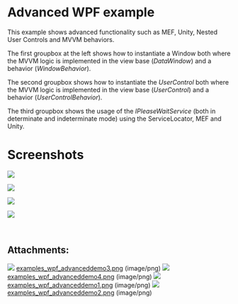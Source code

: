 # Advanced WPF example

This example shows advanced functionality such as MEF, Unity, Nested User Controls and MVVM behaviors.

The first groupbox at the left shows how to instantiate a Window both where the MVVM logic is implemented in the view base (*DataWindow*) and a behavior (*WindowBehavior*).

The second groupbox shows how to instantiate the *UserControl* both where the MVVM logic is implemented in the view base (*UserControl*) and a behavior (*UserControlBehavior*).

The third groupbox shows the usage of the *IPleaseWaitService* (both in determinate and indeterminate mode) using the ServiceLocator, MEF and Unity.

# Screenshots

![](attachments/2359339/2621477.png)

![](attachments/2359339/2621478.png)

![](attachments/2359339/2621475.png)

![](attachments/2359339/2621476.png)

 

## Attachments:

![](images/icons/bullet_blue.gif) [examples\_wpf\_advanceddemo3.png](attachments/2359339/2621475.png) (image/png)
 ![](images/icons/bullet_blue.gif) [examples\_wpf\_advanceddemo4.png](attachments/2359339/2621476.png) (image/png)
 ![](images/icons/bullet_blue.gif) [examples\_wpf\_advanceddemo1.png](attachments/2359339/2621477.png) (image/png)
 ![](images/icons/bullet_blue.gif) [examples\_wpf\_advanceddemo2.png](attachments/2359339/2621478.png) (image/png)

